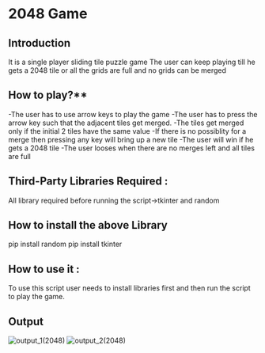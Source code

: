 # 2048 Game
## Introduction
It is a single player sliding tile puzzle game
The user can keep playing till he gets a 2048 tile or all the grids are full and no grids can be merged
## How to play?**
-The user has to use arrow keys to play the game
-The user has to press the arrow key such that the adjacent tiles get merged.
-The tiles get merged only if the initial 2 tiles have the same value
-If there is no possiblity for a merge then pressing any key will bring up a new tile
-The user will win if he gets a 2048 tile
-The user looses when there are no merges left and all tiles are full
## Third-Party Libraries Required :
All library required before running the script->tkinter and random

## How to install the above Library
pip install random
pip install tkinter

## How to use it :
To use this script user needs to install libraries first and then run the script to play the game.
## Output
![output_1(2048)](https://user-images.githubusercontent.com/71593494/124394134-a52d5880-dd1b-11eb-9c00-c9df68704fe6.png)
![output_2(2048)](https://user-images.githubusercontent.com/71593494/124394136-a6f71c00-dd1b-11eb-91fd-1b4d75eb635e.png)
